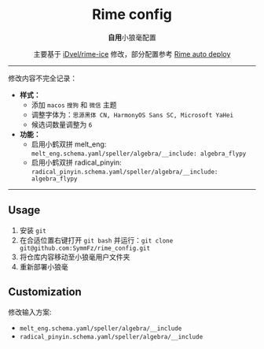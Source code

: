 <div align=center>

# Rime config

**自用**小狼毫配置

主要基于 [iDvel/rime-ice](https://github.com/iDvel/rime-ice) 修改，部分配置参考 [Rime auto deploy](https://github.com/Mark24Code/rime-auto-deploy)

</div>

---

修改内容不完全记录：

- **样式：**
  - 添加 `macos` `搜狗` 和 `微信` 主题
  - 调整字体为：`思源黑体 CN, HarmonyOS Sans SC, Microsoft YaHei`
  - 候选词数量调整为 `6`
- **功能：**
  - 启用小鹤双拼 melt_eng: `melt_eng.schema.yaml/speller/algebra/__include: algebra_flypy`
  - 启用小鹤双拼 radical_pinyin: `radical_pinyin.schema.yaml/speller/algebra/__include: algebra_flypy`

---

## Usage

1. 安装 `git`
2. 在合适位置右键打开 `git bash` 并运行：`git clone git@github.com:SymmFz/rime_config.git`
3. 将仓库内容移动至小狼毫用户文件夹
4. 重新部署小狼毫

## Customization

修改输入方案:

- `melt_eng.schema.yaml/speller/algebra/__include`
- `radical_pinyin.schema.yaml/speller/algebra/__include`
